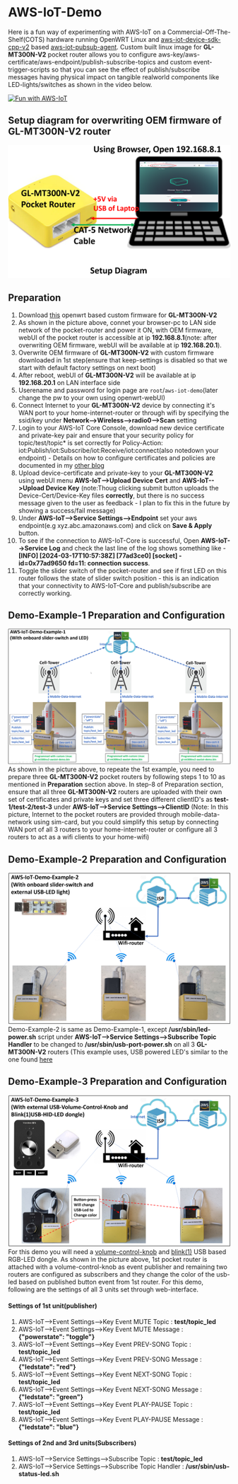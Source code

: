 # AWS-IoT-Demo
Here is a fun way of experimenting with AWS-IoT on a Commercial-Off-The-Shelf(COTS) hardware running OpenWRT Linux and [aws-iot-device-sdk-cpp-v2](https://github.com/aws/aws-iot-device-sdk-cpp-v2) based [aws-iot-pubsub-agent](https://github.com/hackboxguy/aws-iot-pubsub-agent). Custom built linux image for **GL-MT300N-V2** pocket router allows you to configure aws-key/aws-certificate/aws-endpoint/publish-subscribe-topics and custom event-trigger-scripts so that you can see the effect of publish/subscribe messages having physical impact on tangible realworld components like LED-lights/switches as shown in the video below.

[![Fun with AWS-IoT](http://img.youtube.com/vi/1vdC4lBXq0s/0.jpg)](http://www.youtube.com/watch?v=1vdC4lBXq0s)

## Setup diagram for overwriting OEM firmware of GL-MT300N-V2 router

![Setup Diagram.](/images/setup-diagram.png "Setup Diagram.")

## Preparation
1. Download [this](https://github.com/hackboxguy/lfs-downloads/raw/main/gl-mt300nv2-awsiot-demo/gl-mt300nv2-awsiot-demo.bin) openwrt based custom firmware for **GL-MT300N-V2**
1. As shown in the picture above, connet your browser-pc to LAN side network of the pocket-router and power it ON, with OEM firmware, webUI of the pocket router is accessible at ip **192.168.8.1**(note: after overwriting OEM firmware, webUI will be available at ip **192.168.20.1**).
1. Overwrite OEM firmware of **GL-MT300N-V2** with custom firmware downloaded in 1st step(ensure that keep-settings is disabled so that we start with default factory settings on next boot)
1. After reboot, webUI of **GL-MT300N-V2** will be available at ip **192.168.20.1** on LAN interface side
1. Userename and password for login page are ```root```/```aws-iot-demo```(later change the pw to your own using openwrt-webUI)
1. Connect Internet to your **GL-MT300N-V2** device by connecting it's WAN port to your home-internet-router or through wifi by specifying the ssid/key under **Network-->Wireless-->radio0-->Scan** setting
1. Login to your AWS-IoT Core Console, download new device certificate and private-key pair and ensure that your security policy for topic/test/topic* is set correctly for Policy-Action: iot:Publish/iot:Subscribe/iot:Receive/iot:connect(also notedown your endpoint) - Details on how to configure certificates and policies are documented in my [other blog](http://albert-david.blogspot.com/2022/10/re-purpose-your-30-pocket-router-as-aws.html)
1. Upload device-certificate and private-key to your **GL-MT300N-V2** using webUI menu **AWS-IoT-->Upload Device Cert** and **AWS-IoT-->Upload Device Key** (note:Thoug clicking submit button uploads the Device-Cert/Device-Key files **correctly**, but there is no success message given to the user as feedback - I plan to fix this in the future by showing a success/fail message)
1. Under **AWS-IoT-->Service Settings-->Endpoint** set your aws endpoint(e.g xyz.abc.amazonaws.com) and click on **Save & Apply** button.
1. To see if the connection to AWS-IoT-Core is successful, Open **AWS-IoT-->Service Log** and check the last line of the log shows something like - **[INFO] [2024-03-17T10:57:38Z] [77ad3ce0] [socket] - id=0x77ad9650 fd=11: connection success**.
1. Toggle the slider switch of the pocket-router and see if first LED on this router follows the state of slider switch position - this is an indication that your connectivity to AWS-IoT-Core and publish/subscribe are correctly working.

## Demo-Example-1 Preparation and Configuration
![Demo-Example-1 Diagram.](/images/demo-example-1.png "Demo-Example-1 Diagram.")
As shown in the picture above, to repeate the 1st example, you need to prepare three **GL-MT300N-V2** pocket routers by following steps 1 to 10 as mentioned in **Preparation** section above. In step-8 of Preparation section, ensure that all three **GL-MT300N-V2** routers are uploaded with their own set of certificates and private keys and set three different clientID's as **test-1/test-2/test-3** under **AWS-IoT-->Service Settings-->ClientID** (Note: In this picture, Internet to the pocket routers are provided through mobile-data-network using sim-card, but you could simplify this setup by connecting WAN port of all 3 routers to your home-internet-router or configure all 3 routers to act as a wifi clients to your home-wifi)

## Demo-Example-2 Preparation and Configuration
![Demo-Example-2 Diagram.](/images/demo-example-2.png "Demo-Example-2 Diagram.")
Demo-Example-2 is same as Demo-Example-1, except **/usr/sbin/led-power.sh** script under **AWS-IoT-->Service Settings-->Subscribe Topic Handler** to be changed to **/usr/sbin/usb-port-power.sh** on all 3 **GL-MT300N-V2** routers (This example uses, USB powered LED's similar to the one found [here](https://www.amazon.de/OSALADI-LED-Lampe-USB-Laptop-Laptop-Tastatur-Nachtlicht/dp/B08MJD4P17)

## Demo-Example-3 Preparation and Configuration
![Demo-Example-3 Diagram.](/images/demo-example-3.png "Demo-Example-3 Diagram.")
For this demo you will need a [volume-control-knob](https://www.amazon.de/-/en/VAYDEER-USB-Control-Adjuster-Compatible/dp/B08V4ZB5MV) and [blink(1)](https://blink1.thingm.com/) USB based RGB-LED dongle. As shown in the picture above, 1st pocket router is attached with a volume-control-knob as event publisher and remaining two routers are configured as subscribers and they change the color of the usb-led based on published button event from 1st router. For this demo, following are the settings of all 3 units set through web-interface.

#### Settings of 1st unit(publisher)
1. AWS-IoT-->Event Settings-->Key Event MUTE Topic : **test/topic_led**
2. AWS-IoT-->Event Settings-->Key Event MUTE Message : **{"powerstate": "toggle"}**
3. AWS-IoT-->Event Settings-->Key Event PREV-SONG Topic : **test/topic_led**
4. AWS-IoT-->Event Settings-->Key Event PREV-SONG Message : **{"ledstate": "red"}**
5. AWS-IoT-->Event Settings-->Key Event NEXT-SONG Topic : **test/topic_led**
6. AWS-IoT-->Event Settings-->Key Event NEXT-SONG Message : **{"ledstate": "green"}**
7. AWS-IoT-->Event Settings-->Key Event PLAY-PAUSE Topic : **test/topic_led**
8. AWS-IoT-->Event Settings-->Key Event PLAY-PAUSE Message : **{"ledstate": "blue"}**

#### Settings of 2nd and 3rd units(Subscribers)
1. AWS-IoT-->Service Settings-->Subscribe Topic : **test/topic_led**
2. AWS-IoT-->Service Settings-->Subscribe Topic Handler : **/usr/sbin/usb-status-led.sh**
